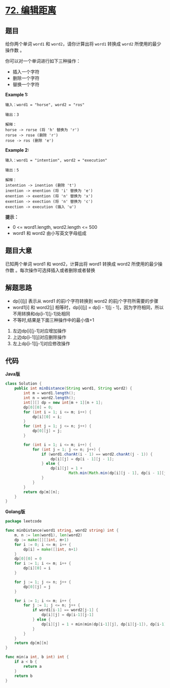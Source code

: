 # [72. 编辑距离](https://leetcode-cn.com/problems/edit-distance/)


## 题目

给你两个单词 `word1` 和 `word2`，请你计算出将 `word1` 转换成 `word2` 所使用的最少操作数 。

你可以对一个单词进行如下三种操作：

- 插入一个字符
- 删除一个字符
- 替换一个字符

**Example 1:**

```
输入：word1 = "horse", word2 = "ros"

输出：3

解释：
horse -> rorse (将 'h' 替换为 'r')
rorse -> rose (删除 'r')
rose -> ros (删除 'e')
```

**Example 2:**

```
输入：word1 = "intention", word2 = "execution"

输出：5

解释：
intention -> inention (删除 't')
inention -> enention (将 'i' 替换为 'e')
enention -> exention (将 'n' 替换为 'x')
exention -> exection (将 'n' 替换为 'c')
exection -> execution (插入 'u')
```

**提示：**

- 0 <= word1.length, word2.length <= 500
- word1 和 word2 由小写英文字母组成

## 题目大意


已知两个单词 word1 和 word2，计算出将 word1 转换成 word2 所使用的最少操作数 。每次操作可选择插入或者删除或者替换



## 解题思路

- dp[i][j] 表示从 word1 的前i个字符转换到 word2 的前j个字符所需要的步骤
- word1[i] 和 word2[j] 相等时，dp[i][j] = dp[i - 1][j - 1]，因为字符相同，所以不用转换和dp[i-1][j-1]处相同
- 不等时,结果是下面三种操作中的最小值+1
1. 左边dp[i][j-1]对应增加操作
2. 上边dp[i-1][j]对应删除操作
3. 左上dp[i-1][j-1]对应修改操作


## 代码


**Java版**

```java
class Solution {
    public int minDistance(String word1, String word2) {
        int m = word1.length();
        int n = word2.length();
        int[][] dp = new int[m + 1][n + 1];
        dp[0][0] = 0;
        for (int i = 1; i <= m; i++) {
            dp[i][0] = i;
        }
        for (int j = 1; j <= n; j++) {
            dp[0][j] = j;
        }

        for (int i = 1; i <= m; i++) {
            for (int j = 1; j <= n; j++) {
                if (word1.charAt(i - 1) == word2.charAt(j - 1)) {
                    dp[i][j] = dp[i - 1][j - 1];
                } else {
                    dp[i][j] = 1 +
                            Math.min(Math.min(dp[i][j - 1], dp[i - 1][j]), dp[i - 1][j - 1]);
                }
            }
        }
        return dp[m][n];
    }
}
```

**Golang版**

```go
package leetcode

func minDistance(word1 string, word2 string) int {
	m, n := len(word1), len(word2)
	dp := make([][]int, m+1)
	for i := 0; i <= m; i++ {
		dp[i] = make([]int, n+1)
	}
	dp[0][0] = 0
	for i := 1; i <= m; i++ {
		dp[i][0] = i
	}

	for j := 1; j <= n; j++ {
		dp[0][j] = j
	}

	for i := 1; i <= m; i++ {
		for j := 1; j <= n; j++ {
			if word1[i-1] == word2[j-1] {
				dp[i][j] = dp[i-1][j-1]
			} else {
				dp[i][j] = 1 + min(min(dp[i-1][j], dp[i][j-1]), dp[i-1][j-1])
			}
		}
	}
	return dp[m][n]
}

func min(a int, b int) int {
	if a < b {
		return a
	}
	return b
}
```